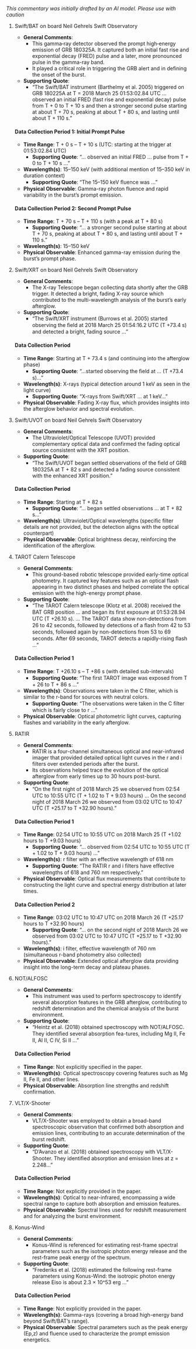 _This commentary was initially drafted by an AI model. Please use with caution_

1. Swift/BAT on board Neil Gehrels Swift Observatory  
   - **General Comments**:  
     - This gamma‐ray detector observed the prompt high‐energy emission of GRB 180325A. It captured both an initial fast rise and exponential decay (FRED) pulse and a later, more pronounced pulse in the gamma-ray band.  
     - It played a critical role in triggering the GRB alert and in defining the onset of the burst.  
   - **Supporting Quote**:  
     - “The Swift/BAT instrument (Barthelmy et al. 2005) triggered on GRB 180225A at T = 2018 March 25 01:53:02.84 UTC … observed an initial FRED (fast rise and exponential decay) pulse from T + 0 to T + 10 s and then a stronger second pulse starting at about T + 70 s, peaking at about T + 80 s, and lasting until about T + 110 s.”  
     
   #### Data Collection Period 1: Initial Prompt Pulse  
   - **Time Range**: T + 0 s – T + 10 s (UTC: starting at the trigger at 01:53:02.84 UTC)  
     - **Supporting Quote**: “… observed an initial FRED … pulse from T + 0 to T + 10 s …”  
   - **Wavelength(s)**: 15–150 keV (with additional mention of 15–350 keV in duration context)  
     - **Supporting Quote**: “The 15–150 keV ﬂuence was …”  
   - **Physical Observable**: Gamma-ray photon fluence and rapid variability in the burst’s prompt emission.  
     
   #### Data Collection Period 2: Second Prompt Pulse  
   - **Time Range**: T + 70 s – T + 110 s (with a peak at T + 80 s)  
     - **Supporting Quote**: “… a stronger second pulse starting at about T + 70 s, peaking at about T + 80 s, and lasting until about T + 110 s.”  
   - **Wavelength(s)**: 15–150 keV  
   - **Physical Observable**: Enhanced gamma-ray emission during the burst’s prompt phase.

2. Swift/XRT on board Neil Gehrels Swift Observatory  
   - **General Comments**:  
     - The X-ray Telescope began collecting data shortly after the GRB trigger. It detected a bright, fading X-ray source which contributed to the multi-wavelength analysis of the burst’s early afterglow.  
   - **Supporting Quote**:  
     - “The Swift/XRT instrument (Burrows et al. 2005) started observing the ﬁeld at 2018 March 25 01:54:16.2 UTC (T +73.4 s) and detected a bright, fading source …”  
     
   #### Data Collection Period  
   - **Time Range**: Starting at T + 73.4 s (and continuing into the afterglow phase)  
     - **Supporting Quote**: “...started observing the ﬁeld at … (T +73.4 s)…”  
   - **Wavelength(s)**: X-rays (typical detection around 1 keV as seen in the light curve)  
     - **Supporting Quote**: “X-rays from Swift/XRT … at 1 keV…”  
   - **Physical Observable**: Fading X-ray flux, which provides insights into the afterglow behavior and spectral evolution.

3. Swift/UVOT on board Neil Gehrels Swift Observatory  
   - **General Comments**:  
     - The Ultraviolet/Optical Telescope (UVOT) provided complementary optical data and confirmed the fading optical source consistent with the XRT position.  
   - **Supporting Quote**:  
     - “The Swift/UVOT began settled observations of the ﬁeld of GRB 180325A at T + 82 s and detected a fading source consistent with the enhanced XRT position.”  
     
   #### Data Collection Period  
   - **Time Range**: Starting at T + 82 s  
     - **Supporting Quote**: “… began settled observations … at T + 82 s…”  
   - **Wavelength(s)**: Ultraviolet/Optical wavelengths (specific filter details are not provided, but the detection aligns with the optical counterpart)  
   - **Physical Observable**: Optical brightness decay, reinforcing the identification of the afterglow.

4. TAROT Calern Telescope  
   - **General Comments**:  
     - This ground-based robotic telescope provided early-time optical photometry. It captured key features such as an optical flash appearing in two distinct phases and helped correlate the optical emission with the high-energy prompt phase.  
   - **Supporting Quote**:  
     - “The TAROT Calern telescope (Klotz et al. 2008) received the BAT GRB position … and began its ﬁrst exposure at 01:53:28.94 UTC (T +26.10 s). … The TAROT data show non-detections from 26 to 42 seconds, followed by detections of a ﬂash from 42 to 53 seconds, followed again by non-detections from 53 to 69 seconds. After 69 seconds, TAROT detects a rapidly-rising ﬂash …”  
     
   #### Data Collection Period 1  
   - **Time Range**: T +26.10 s – T +86 s (with detailed sub-intervals)  
     - **Supporting Quote**: “The ﬁrst TAROT image was exposed from T + 26 to T + 86 s …”  
   - **Wavelength(s)**: Observations were taken in the C filter, which is similar to the r-band for sources with neutral colors.  
     - **Supporting Quote**: “The observations were taken in the C ﬁlter which is fairly close to r …”  
   - **Physical Observable**: Optical photometric light curves, capturing flashes and variability in the early afterglow.

5. RATIR  
   - **General Comments**:  
     - RATIR is a four-channel simultaneous optical and near-infrared imager that provided detailed optical light curves in the r and i filters over extended periods after the burst.  
     - Its observations helped trace the evolution of the optical afterglow from early times up to 30 hours post-burst.  
   - **Supporting Quote**:  
     - “On the ﬁrst night of 2018 March 25 we observed from 02:54 UTC to 10:55 UTC (T + 1.02 to T + 9.03 hours) … On the second night of 2018 March 26 we observed from 03:02 UTC to 10:47 UTC (T +25.17 to T +32.90 hours).”  
     
   #### Data Collection Period 1  
   - **Time Range**: 02:54 UTC to 10:55 UTC on 2018 March 25 (T +1.02 hours to T +9.03 hours)  
     - **Supporting Quote**: “… observed from 02:54 UTC to 10:55 UTC (T + 1.02 to T + 9.03 hours) …”  
   - **Wavelength(s)**: r filter with an effective wavelength of 618 nm  
     - **Supporting Quote**: “The RATIR r and i ﬁlters have eﬀective wavelengths of 618 and 760 nm respectively.”  
   - **Physical Observable**: Optical flux measurements that contribute to constructing the light curve and spectral energy distribution at later times.  
     
   #### Data Collection Period 2  
   - **Time Range**: 03:02 UTC to 10:47 UTC on 2018 March 26 (T +25.17 hours to T +32.90 hours)  
     - **Supporting Quote**: “… on the second night of 2018 March 26 we observed from 03:02 UTC to 10:47 UTC (T +25.17 to T +32.90 hours).”  
   - **Wavelength(s)**: i filter, effective wavelength of 760 nm (simultaneous r-band photometry also collected)  
   - **Physical Observable**: Extended optical afterglow data providing insight into the long-term decay and plateau phases.

6. NOT/ALFOSC  
   - **General Comments**:  
     - This instrument was used to perform spectroscopy to identify several absorption features in the GRB afterglow, contributing to redshift determination and the chemical analysis of the burst environment.  
   - **Supporting Quote**:  
     - “Heintz et al. (2018) obtained spectroscopy with NOT/ALFOSC. They identiﬁed several absorption fea-tures, including Mg II, Fe II, Al II, C IV, Si II …”  
     
   #### Data Collection Period  
   - **Time Range**: Not explicitly specified in the paper.  
   - **Wavelength(s)**: Optical spectroscopy covering features such as Mg II, Fe II, and other lines.  
   - **Physical Observable**: Absorption line strengths and redshift confirmation.

7. VLT/X-Shooter  
   - **General Comments**:  
     - VLT/X-Shooter was employed to obtain a broad-band spectroscopic observation that confirmed both absorption and emission lines, contributing to an accurate determination of the burst redshift.  
   - **Supporting Quote**:  
     - “D’Avanzo et al. (2018) obtained spectroscopy with VLT/X-Shooter. They identiﬁed absorption and emission lines at z = 2.248…”  
     
   #### Data Collection Period  
   - **Time Range**: Not explicitly provided in the paper.  
   - **Wavelength(s)**: Optical to near-infrared, encompassing a wide spectral range to capture both absorption and emission features.  
   - **Physical Observable**: Spectral lines used for redshift measurement and for analyzing the burst environment.

8. Konus-Wind  
   - **General Comments**:  
     - Konus-Wind is referenced for estimating rest-frame spectral parameters such as the isotropic photon energy release and the rest-frame peak energy of the spectrum.  
   - **Supporting Quote**:  
     - “Frederiks et al. (2018) estimated the following rest-frame parameters using Konus-Wind: the isotropic photon energy release Eiso is about 2.3 × 10^53 erg …”  
     
   #### Data Collection Period  
   - **Time Range**: Not explicitly provided in the paper.  
   - **Wavelength(s)**: Gamma-rays (covering a broad high-energy band beyond Swift/BAT’s range).  
   - **Physical Observable**: Spectral parameters such as the peak energy (Ep,z) and fluence used to characterize the prompt emission energetics.
